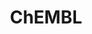 ---
bigquery: https://console.cloud.google.com/bigquery?p=patents-public-data&d=ebi_chembl&page=dataset
citation: '"The ChEMBL database in 2017." Anna Gaulton, Anne Hersey, Michał Nowotka,
  A Patrícia Bento, Jon Chambers, David Mendez, Prudence Mutowo, Francis Atkinson,
  Louisa J Bellis, Elena Cibrián-Uhalte, Mark Davies, Nathan Dedman, Anneli Karlsson,
  María Paula Magariños, John P Overington, George Papadatos, Ines Smit, Andrew R
  Leach Nucleic acids Research (2017) 45 (Database Issue), D945-D954'
contributors: European Bioinformatics Institute
cost: None
description: ChEMBL Data is a manually curated database of small molecules used in
  drug discovery, including information about existing patented drugs.
documentation: 'schema: https://www.ebi.ac.uk/chembl/db_schema


  '
last_edit: 04/05/2022, 17:03:46
location: https://console.cloud.google.com/marketplace/product/google_patents_public_datasets/chembl
maintained_by: EMBL-EBI, an outstation of European Molecular Biology Laboratory
related_publications: '

  ChEMBL: towards direct deposition of bioassay data.


  Mendez D, Gaulton A, Bento AP, Chambers J, De Veij M, Félix E, Magariños MP, Mosquera
  JF, Mutowo P, Nowotka M, Gordillo-Marañón M, Hunter F, Junco L, Mugumbate G, Rodriguez-Lopez
  M, Atkinson F, Bosc N, Radoux CJ, Segura-Cabrera A, Hersey A, Leach AR.


  — Nucleic Acids Res. 2019; 47(D1):D930-D940. doi: 10.1093/nar/gky1075

  '
schema_fields:
- mol_hrac_id
- std_act_id
- psa
- compound_key
- ap_id
- comp_class_id
- active_ingredient
- parent_go_id
- cell_description
- sitecomp_id
- warning_description
- upper_value
- last_page
- topical
- log_id
- level1_description
- strength
- patent_expire_date
- path
- drugind_id
- pchembl_value
- substrate_record_id
- withdrawn_country
- src_id
- tid_fixed
- smarts
- targcomp_id
- withdrawn_flag
- innovator_company
- atc_code
- hrac_code
- assay_param_id
- oc_id
- uo_units
- domain_name
- end_position
- compd_id
- parenteral
- res_stem_id
- qudt_units
- selectivity_comment
- enzyme_tid
- accession
- acd_most_apka
- action_type
- warning_id
- applicant_full_name
- ad_type
- hbd
- authors
- stat
- target_desc
- standard_units
- protein_class_id
- rtb
- prodrug
- tid
- assay_class_id
- normal_range_min
- published_value
- activity_count
- cellosaurus_id
- journal
- enzyme_name
- published_relation
- molregno
- value
- molecule_type
- frac_code
- parent_type
- prediction_method
- bao_endpoint
- aidx
- creation_date
- data_validity_comment
- downgraded
- idx
- level3
- toid
- assay_organism
- standard_inchi
- species_group_flag
- actsm_id
- doc_type
- drug_substance_flag
- chembl_id
- oral
- ddd_id
- formulation_id
- uberon_id
- site_residues
- major_class
- updated_by
- lle
- domain_id
- l8
- assay_id
- hbd_lipinski
- assay_desc
- tax_id
- homologue
- irac_class_id
- usan_stem_definition
- first_page
- assay_tax_id
- prod_pat_id
- title
- compsyn_id
- pathway_key
- mw_monoisotopic
- bao_format
- source_domain_id
- cell_name
- warning_country
- delist_flag
- hrac_class_id
- first_approval
- inorganic_flag
- dosage_form
- acd_logd
- go_id
- stem_class
- mechanism_comment
- pref_name
- chirality
- relationship
- result_flag
- targrel_id
- rgid
- met_id
- level2
- standard_value
- mesh_id
- molfile
- irac_code
- standard_upper_value
- withdrawn_class
- entity_id
- status
- smid
- normal_range_max
- standard_type
- num_lipinski_ro5_violations
- ref_id
- frac_class_id
- canonical_smiles
- trade_name
- source
- met_conversion
- who_name
- direct_interaction
- target_mapping
- site_id
- product_id
- assay_subcellular_fraction
- mc_target_name
- ddd_units
- cell_source_tissue
- confidence
- aspect
- relation
- cx_logp
- bei
- bto_id
- warnref_id
- nda_type
- le
- as_id
- cidx
- mol_irac_id
- doi
- alogp
- domain_description
- sequence
- isoform
- molecular_mechanism
- level1
- indication_class
- class_level
- met_comment
- subgroup
- set_name
- dosed_ingredient
- compound_name
- text_value
- acd_most_bpka
- parameter_value
- mec_id
- publication_number
- protein_class_synonym
- cx_most_apka
- domain_type
- sequence_md5sum
- withdrawn_reason
- assay_cell_type
- assay_type
- molsyn_id
- ref_type
- doc_id
- max_phase_for_ind
- full_molformula
- mechanism_of_action
- orig_description
- protclasssyn_id
- target_type
- warning_type
- job_id
- cell_source_tax_id
- pubmed_id
- src_description
- polymer_flag
- tissue_id
- parent_id
- ingredient
- ref_url
- name
- hba_lipinski
- abstract
- level5
- efo_term
- standard_inchi_key
- tbl
- curation_comment
- company
- standard_relation
- route
- approval_date
- co_stem_id
- assay_strain
- cell_source_organism
- metref_id
- therapeutic_flag
- mol_atc_id
- record_id
- bao_id
- chebi_par_id
- alert_set_id
- standard_text_value
- withdrawn_year
- component_id
- ddd_admr
- l1
- cell_id
- stem
- year
- clo_id
- availability_type
- cpd_str_alert_id
- efo_id
- comments
- variant_id
- ddd_value
- cx_logd
- previous_company
- black_box_warning
- priority
- qed_weighted
- last_active
- relationship_desc
- warning_class
- usan_stem_id
- level2_description
- molecular_species
- cl_lincs_id
- l4
- sei
- db_source
- synonyms
- comp_go_id
- assay_category
- src_short_name
- caloha_id
- l2
- metabolite_record_id
- num_alerts
- updated_on
- l7
- helm_notation
- hba
- who_extra
- max_phase
- mol_frac_id
- acd_logp
- level4
- organism
- protein_class_desc
- volume
- class_type
- cell_ontology_id
- definition
- ro3_pass
- pathway_id
- country
- description
- mc_target_accession
- indref_id
- alert_id
- level3_description
- units
- parameter_type
- aromatic_rings
- patent_no
- issue
- ridx
- start_position
- usan_substem
- potential_duplicate
- short_name
- active_molregno
- component_type
- parent_molregno
- entity_type
- mw_freebase
- heavy_atoms
- site_name
- drug_record_id
- mutation
- structure_type
- full_mwt
- type
- disease_efficacy
- level4_description
- label
- patent_id
- drug_product_flag
- ddd_comment
- l5
- natural_product
- mesh_heading
- activity_comment
- l3
- activity_id
- patent_use_code
- num_ro5_violations
- related_tid
- component_synonym
- standard_flag
- binding_site_comment
- syn_type
- db_version
- predbind_id
- confidence_score
- curated_by
- src_assay_id
- mc_tax_id
- annotation
- assay_tissue
- cx_most_bpka
- version
- published_units
- research_stem
- usan_stem
- mc_target_type
- mc_organism
- src_compound_id
- submission_date
- published_type
- ass_cls_map_id
- assay_source
- assay_test_type
- first_in_class
- usan_year
- mecref_id
- relationship_type
- warning_year
- l6
- biocomp_id
- alert_name
shortname: chembl
tags:
- biotechnology
- health
- chemical
- bioinformatics
- medical
terms_of_use: CC BY-SA 3.0
title: ChEMBL
uuid: e232a192-965c-4ec9-904c-155b6dfe56c5
---
